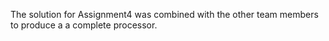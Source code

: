 The solution for Assignment4 was combined with the other team members to produce a a complete processor.
